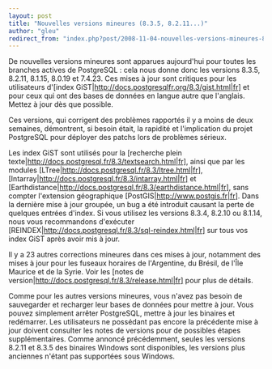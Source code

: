 ```yaml
---
layout: post
title: "Nouvelles versions mineures (8.3.5, 8.2.11...)"
author: "gleu"
redirect_from: "index.php?post/2008-11-04-nouvelles-versions-mineures-8-3-5-8-2-11 "
---
```




De nouvelles versions mineures sont apparues aujourd'hui pour toutes les branches actives de PostgreSQL : cela nous donne donc les versions 8.3.5, 8.2.11, 8.1.15, 8.0.19 et 7.4.23. Ces mises à jour sont critiques pour les utilisateurs d'[index GiST|http://docs.postgresqlfr.org/8.3/gist.html|fr] et pour ceux qui ont des bases de données en langue autre que l'anglais. Mettez à jour dès que possible.



Ces versions, qui corrigent des problèmes rapportés il y a moins de deux semaines, démontrent, si besoin était, la rapidité et l'implication du projet PostgreSQL pour déployer des patchs lors de problèmes sérieux.



Les index GiST sont utilisés pour la [recherche plein texte|http://docs.postgresql.fr/8.3/textsearch.html|fr], ainsi que par les modules [LTree|http://docs.postgresql.fr/8.3/ltree.html|fr], [Intarray|http://docs.postgresql.fr/8.3/intarray.html|fr] et [Earthdistance|http://docs.postgresql.fr/8.3/earthdistance.html|fr], sans compter l'extension géographique [PostGIS|http://www.postgis.fr|fr]. Dans la dernière mise à jour groupée, un bug a été introduit causant la perte de quelques entrées d'index. Si vous utilisez les versions 8.3.4, 8.2.10 ou 8.1.14, nous vous recommandons d'exécuter [REINDEX|http://docs.postgresql.fr/8.3/sql-reindex.html|fr] sur tous vos index GiST après avoir mis à jour.



Il y a 23 autres corrections mineures dans ces mises à jour, notamment des mises à jour pour les fuseaux horaires de l'Argentine, du Brésil, de l'Île Maurice et de la Syrie. Voir les [notes de version|http://docs.postgresql.fr/8.3/release.html|fr] pour plus de détails.



Comme pour les autres versions mineures, vous n'avez pas besoin de sauvegarder et recharger leur bases de données pour mettre à jour. Vous pouvez simplement arrêter PostgreSQL, mettre à jour les binaires et redémarrer. Les utilisateurs ne possédant pas encore la précédente mise à jour doivent consulter les notes de versions pour de possibles étapes supplémentaires. Comme annoncé précédemment, seules les versions 8.2.11 et 8.3.5 des binaires Windows sont disponibles, les versions plus anciennes n'étant pas supportées sous Windows.